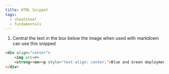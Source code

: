 ```yaml
---
title: HTML Snippet
tags:
  - cheatsheet
  - fundamentals
---
```


1. Central the text in the box below the image when used with markdown can use this snipped
```html
<div align="center">
	<img src=#>
    <strong><em><p style="text-align: center;">Blue and Green deployment strategy</p></em></strong>
</div>
```
